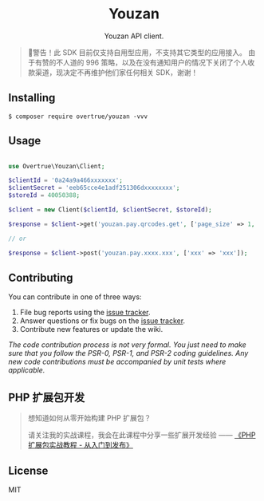 <h1 align="center"> Youzan</h1>

<p align="center">Youzan API client.</p>

> 🚧警告！此 SDK 目前仅支持自用型应用，不支持其它类型的应用接入。
> 由于有赞的不人道的 996 策略，以及在没有通知用户的情况下关闭了个人收款渠道，现决定不再维护他们家任何相关 SDK，谢谢！

## Installing

```shell
$ composer require overtrue/youzan -vvv
```

## Usage

```php

use Overtrue\Youzan\Client;

$clientId = '0a24a9a466xxxxxxx';
$clientSecret = 'eeb65cce4e1adf251306dxxxxxxxx';
$storeId = 40050388;

$client = new Client($clientId, $clientSecret, $storeId);

$response = $client->get('youzan.pay.qrcodes.get', ['page_size' => 1, 'page_no' => 1]);

// or 

$response = $client->post('youzan.pay.xxxx.xxx', ['xxx' => 'xxx']);
```

## Contributing

You can contribute in one of three ways:

1. File bug reports using the [issue tracker](https://github.com/overtrue/youzan/issues).
2. Answer questions or fix bugs on the [issue tracker](https://github.com/overtrue/youzan/issues).
3. Contribute new features or update the wiki.

_The code contribution process is not very formal. You just need to make sure that you follow the PSR-0, PSR-1, and PSR-2 coding guidelines. Any new code contributions must be accompanied by unit tests where applicable._

## PHP 扩展包开发

> 想知道如何从零开始构建 PHP 扩展包？
>
> 请关注我的实战课程，我会在此课程中分享一些扩展开发经验 —— [《PHP 扩展包实战教程 - 从入门到发布》](https://learnku.com/courses/creating-package)


## License

MIT
